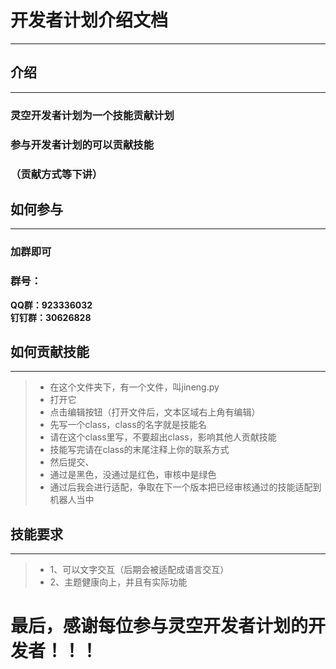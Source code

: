 # 开发者计划介绍文档
----
## 介绍
----
### 灵空开发者计划为一个技能贡献计划
### 参与开发者计划的可以贡献技能
### （贡献方式等下讲）

## 如何参与
----
### 加群即可
### 群号：
**QQ群：923336032** \
**钉钉群：30626828** 

## 如何贡献技能
----
> * 在这个文件夹下，有一个文件，叫jineng.py
> * 打开它
> * 点击编辑按钮（打开文件后，文本区域右上角有编辑）
> * 先写一个class，class的名字就是技能名
> * 请在这个class里写，不要超出class，影响其他人贡献技能
> * 技能写完请在class的末尾注释上你的联系方式
> * 然后提交、
> * 通过是黑色，没通过是红色，审核中是绿色
> * 通过后我会进行适配，争取在下一个版本把已经审核通过的技能适配到机器人当中

## 技能要求
----
> * 1、可以文字交互（后期会被适配成语言交互）
> * 2、主题健康向上，并且有实际功能

# 最后，感谢每位参与灵空开发者计划的开发者！！！